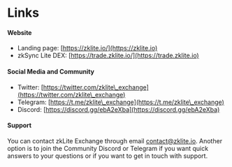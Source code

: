 # Links

#### Website <a href="#website" id="website"></a>

* ​Landing page: [https://zklite.io/​](https://zklite.io)
* zkSync Lite DEX: [https://trade.zklite.io/](https://trade.zklite.io)

#### Social Media and Community <a href="#social-media-and-community" id="social-media-and-community"></a>

* ​Twitter: [https://twitter.com/zklite\_exchange](https://twitter.com/zklite\_exchange)​
* ​Telegram: [https://t.me/zklite\_exchange](https://t.me/zklite\_exchange)​
* ​Discord: [https://discord.gg/ebA2eXba](https://discord.gg/ebA2eXba)

#### Support <a href="#support" id="support"></a>

You can contact zkLite Exchange through email [contact@zklite.io](mailto:contact@zklite.io). Another option is to join the Community Discord or Telegram if you want quick answers to your questions or if you want to get in touch with support.
